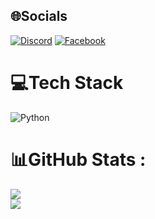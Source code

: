 
## 🌐Socials
[![Discord](https://img.shields.io/badge/Discord-%237289DA.svg?logo=discord&logoColor=white)](htttps://discord.gg/763039313751048212) [![Facebook](https://img.shields.io/badge/Facebook-%231877F2.svg?logo=Facebook&logoColor=white)](https://facebook.com/dunp69) 

# 💻Tech Stack
![Python](https://img.shields.io/badge/python-3670A0?style=for-the-badge&logo=python&logoColor=ffdd54)
# 📊GitHub Stats :
![](https://github-readme-stats.vercel.app/api?username=VanDung-dev&theme=dark&hide_border=true&include_all_commits=true&count_private=false)<br/>
![](https://github-readme-stats.vercel.app/api/top-langs/?username=VanDung-dev&theme=dark&hide_border=true&include_all_commits=true&count_private=false&layout=compact)


